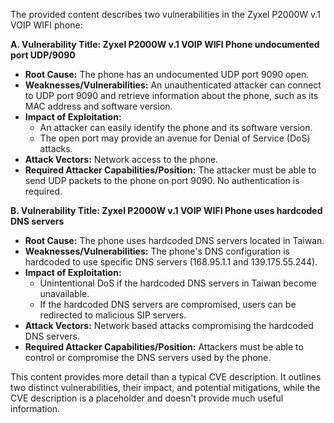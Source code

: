 The provided content describes two vulnerabilities in the Zyxel P2000W v.1 VOIP WIFI phone:

**A. Vulnerability Title: Zyxel P2000W v.1 VOIP WIFI Phone undocumented port UDP/9090**

*   **Root Cause:** The phone has an undocumented UDP port 9090 open.
*   **Weaknesses/Vulnerabilities:** An unauthenticated attacker can connect to UDP port 9090 and retrieve information about the phone, such as its MAC address and software version.
*   **Impact of Exploitation:**
    *   An attacker can easily identify the phone and its software version.
    *   The open port may provide an avenue for Denial of Service (DoS) attacks.
*   **Attack Vectors:** Network access to the phone.
*   **Required Attacker Capabilities/Position:** The attacker must be able to send UDP packets to the phone on port 9090. No authentication is required.

**B. Vulnerability Title: Zyxel P2000W v.1 VOIP WIFI Phone uses hardcoded DNS servers**

*   **Root Cause:** The phone uses hardcoded DNS servers located in Taiwan.
*   **Weaknesses/Vulnerabilities:** The phone's DNS configuration is hardcoded to use specific DNS servers (168.95.1.1 and 139.175.55.244).
*   **Impact of Exploitation:**
    *   Unintentional DoS if the hardcoded DNS servers in Taiwan become unavailable.
    *   If the hardcoded DNS servers are compromised, users can be redirected to malicious SIP servers.
*   **Attack Vectors:** Network based attacks compromising the hardcoded DNS servers.
*   **Required Attacker Capabilities/Position:**  Attackers must be able to control or compromise the DNS servers used by the phone.

This content provides more detail than a typical CVE description. It outlines two distinct vulnerabilities, their impact, and potential mitigations, while the CVE description is a placeholder and doesn't provide much useful information.